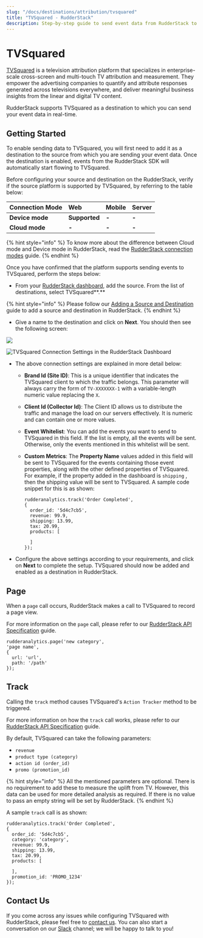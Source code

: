 ```yaml
---
slug: "/docs/destinations/attribution/tvsquared"
title: "TVSquared - RudderStack"
description: Step-by-step guide to send event data from RudderStack to TVSquared.
---
```


# TVSquared

[TVSquared](https://tvsquared.com/) is a television attribution platform that specializes in enterprise-scale cross-screen and multi-touch TV attribution and measurement. They empower the advertising companies to quantify and attribute responses generated across televisions everywhere, and deliver meaningful business insights from the linear and digital TV content.

RudderStack supports TVSquared as a destination to which you can send your event data in real-time.

## Getting Started

To enable sending data to TVSquared, you will first need to add it as a destination to the source from which you are sending your event data. Once the destination is enabled, events from the RudderStack SDK will automatically start flowing to TVSquared.

Before configuring your source and destination on the RudderStack, verify if the source platform is supported by TVSquared, by referring to the table below:

| **Connection Mode** | **Web**       | **Mobile** | **Server** |
| :------------------ | :------------ | :--------- | :--------- |
| **Device mode**     | **Supported** | **-**      | **-**      |
| **Cloud mode**      | **-**         | **-**      | **-**      |

{% hint style="info" %}
To know more about the difference between Cloud mode and Device mode in RudderStack, read the [RudderStack connection modes](https://docs.rudderstack.com/get-started/rudderstack-connection-modes) guide.
{% endhint %}

Once you have confirmed that the platform supports sending events to TVSquared, perform the steps below:

- From your [RudderStack dashboard](https://app.rudderlabs.com/), add the source. From the list of destinations, select TVSquared**.**

{% hint style="info" %}
Please follow our [Adding a Source and Destination](https://docs.rudderstack.com/getting-started/adding-source-and-destination-rudderstack) guide to add a source and destination in RudderStack.
{% endhint %}

- Give a name to the destination and click on **Next**. You should then see the following screen:

![](../../.gitbook/assets/image%20%2873%29.png)

![TVSquared Connection Settings in the RudderStack Dashboard](../../.gitbook/assets/image%20%2834%29.png)

- The above connection settings are explained in more detail below:

  - **Brand Id \(Site ID\)**: This is a unique identifier that indicates the TVSquared client to which the traffic belongs. This parameter will always carry the form of `TV-XXXXXXX-1` with a variable-length numeric value replacing the `X`.
  - **Client Id \(Collector Id\)**: The Client ID allows us to distribute the traffic and manage the load on our servers effectively. It is numeric and can contain one or more values.
  - **Event Whitelist**: You can add the events you want to send to TVSquared in this field. If the list is empty, all the events will be sent. Otherwise, only the events mentioned in this whitelist will be sent.
  - **Custom Metrics**: The **Property Name** values added in this field will be sent to TVSquared for the events containing those event properties, along with the other defined properties of TVSquared. For example, if the property added in the dashboard is `shipping` , then the shipping value will be sent to TVSquared. A sample code snippet for this is as shown:

    ```text
    rudderanalytics.track('Order Completed',
    {
      order_id: '5d4c7cb5',
      revenue: 99.9,
      shipping: 13.99,
      tax: 20.99,
      products: [

      ]
    });
    ```

- Configure the above settings according to your requirements, and click on **Next** to complete the setup. TVSquared should now be added and enabled as a destination in RudderStack.

## Page

When a `page` call occurs, RudderStack makes a call to TVSquared to record a page view.

For more information on the `page` call, please refer to our [RudderStack API Specification](https://docs.rudderstack.com/rudderstack-api-spec) guide.

```text
rudderanalytics.page('new category',
'page name',
{
  url: 'url',
  path: '/path'
});
```

## Track

Calling the `track` method causes TVSquared's `Action Tracker` method to be triggered.

For more information on how the `track` call works, please refer to our [RudderStack API Specification](https://docs.rudderstack.com/rudderstack-api-spec) guide.

By default, TVSquared can take the following parameters:

- `revenue`
- `product type (category)`
- `action id (order_id)`
- `promo (promotion_id)`

{% hint style="info" %}
All the mentioned parameters are optional. There is no requirement to add these to measure the uplift from TV. However, this data can be used for more detailed analysis as required. If there is no value to pass an empty string will be set by RudderStack.
{% endhint %}

A sample `track` call is as shown:

```text
rudderanalytics.track('Order Completed',
{
  order_id: '5d4c7cb5',
  category: 'category',
  revenue: 99.9,
  shipping: 13.99,
  tax: 20.99,
  products: [

  ],
  promotion_id: 'PROMO_1234'
});
```

## Contact Us

If you come across any issues while configuring TVSquared with RudderStack, please feel free to [contact us](mailto:%20docs@rudderstack.com). You can also start a conversation on our [Slack](https://resources.rudderstack.com/join-rudderstack-slack) channel; we will be happy to talk to you!

